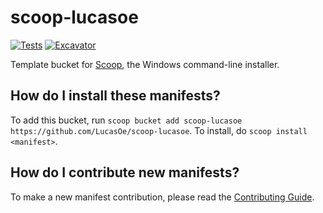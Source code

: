 # scoop-lucasoe

<!-- Uncomment the following line after replacing placeholders -->

[![Tests](https://github.com/LucasOe/scoop-lucasoe/actions/workflows/ci.yml/badge.svg)](https://github.com/LucasOe/scoop-lucasoe/actions/workflows/ci.yml) [![Excavator](https://github.com/LucasOe/scoop-lucasoe/actions/workflows/excavator.yml/badge.svg)](https://github.com/LucasOe/scoop-lucasoe/actions/workflows/excavator.yml)

Template bucket for [Scoop](https://scoop.sh), the Windows command-line installer.

## How do I install these manifests?

To add this bucket, run `scoop bucket add scoop-lucasoe https://github.com/LucasOe/scoop-lucasoe`. To install, do `scoop install <manifest>`.

## How do I contribute new manifests?

To make a new manifest contribution, please read the [Contributing Guide](https://github.com/ScoopInstaller/.github/blob/main/.github/CONTRIBUTING.md).
